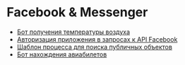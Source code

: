 # Facebook & Messenger

* [Бот получения температуры воздуха](weatherbot.md)
* [Авторизация приложения в запросах к API Facebook](autorization.md)
* [Шаблон процесса для поиска публичных объектов](poisk_publichnih_obektov.md)
* [Бот нахождения авиабилетов](ticketsbot.md)

